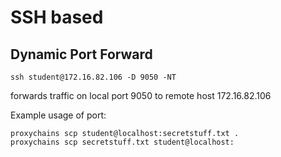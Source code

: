 # SSH based
## Dynamic Port Forward
```
ssh student@172.16.82.106 -D 9050 -NT
```
forwards traffic on local port 9050 to remote host 172.16.82.106

Example usage of port:
```
proxychains scp student@localhost:secretstuff.txt .
proxychains scp secretstuff.txt student@localhost:
```
